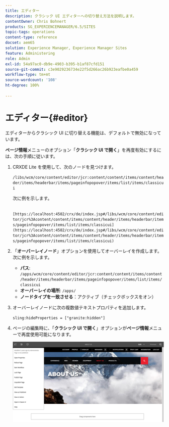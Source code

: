 ```yaml
---
title: エディター
description: クラシック UI エディターへの切り替え方法を説明します。
contentOwner: Chris Bohnert
products: SG_EXPERIENCEMANAGER/6.5/SITES
topic-tags: operations
content-type: reference
docset: aem65
solution: Experience Manager, Experience Manager Sites
feature: Administering
role: Admin
exl-id: 54a97ac0-db9e-4903-b395-b1af87cfd151
source-git-commit: c3e9029236734e22f5d266ac26b923eafbe0a459
workflow-type: tm+mt
source-wordcount: '108'
ht-degree: 100%

---
```


# エディター{#editor}

エディターからクラシック UI に切り替える機能は、デフォルトで無効になっています。

**ページ情報**&#x200B;メニューのオプション「**クラシック UI で開く**」を再度有効にするには、次の手順に従います。

1. CRXDE Lite を使用して、次のノードを見つけます。

   `/libs/wcm/core/content/editor/jcr:content/content/items/content/header/items/headerbar/items/pageinfopopover/items/list/items/classicui`

   次に例を示します。

   ` [https://localhost:4502/crx/de/index.jsp#/libs/wcm/core/content/editor/jcr%3Acontent/content/items/content/header/items/headerbar/items/pageinfopopover/items/list/items/classicui](https://localhost:4502/crx/de/index.jsp#/libs/wcm/core/content/editor/jcr%3Acontent/content/items/content/header/items/headerbar/items/pageinfopopover/items/list/items/classicui)`

1. 「**オーバーレイノード**」オプションを使用してオーバーレイを作成します。次に例を示します。

   * **パス**: `/apps/wcm/core/content/editor/jcr:content/content/items/content/header/items/headerbar/items/pageinfopopover/items/list/items/classicui`
   * **オーバーレイの場所**: `/apps/`
   * **ノードタイプを一致させる**：アクティブ（チェックボックスをオン）

1. オーバーレイノードに次の複数値テキストプロパティを追加します。

   `sling:hideProperties = ["granite:hidden"]`

1. ページの編集時に、「**クラシック UI で開く**」オプションが&#x200B;**ページ情報**&#x200B;メニューで再度使用可能になります。

   ![ページ情報からクラシック UI オプションで開く](assets/syui-03-2019-02-27-15-19-48.png)
